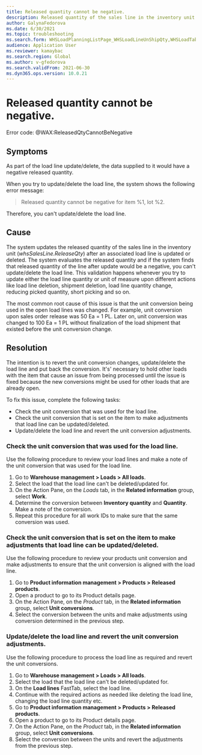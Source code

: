 ```yaml
---
title: Released quantity cannot be negative.
description: Released quantity of the sales line in the inventory unit  is negative after an associated load line is updated or deleted. 
author: GalynaFedorova
ms.date: 6/30/2021
ms.topic: troubleshooting
ms.search.form: WHSLoadPlanningListPage_WHSLoadLineUnShipQty,WHSLoadTable_WHSLoadLineUnShipQty,WHSLoadPlanningWorkbench_WHSLoadLineUnShipQty,WHSShipmentDetails_WHSLoadLineUnShipQty,WHSLoadPlanningListPage_DeleteButtonLoadLine,WHSLoadTable_DeleteButtonLoadLine,WHSLoadPlanningWorkbench_DeleteButtonLoadLine,WHSShipmentDetails_DeleteButtonShipment
audience: Application User
ms.reviewer: kamaybac
ms.search.region: Global
ms.author: v-gfedorova
ms.search.validFrom: 2021-06-30
ms.dyn365.ops.version: 10.0.21
---
```


# Released quantity cannot be negative.

Error code: @WAX:ReleasedQtyCannotBeNegative

## Symptoms

As part of the load line update/delete, the data supplied to it would have a negative released quantity.

When you try to update/delete the load line, the system shows the following error message:

> Released quantity cannot be negative for item %1, lot %2.

Therefore, you can't update/delete the load line.

## Cause

The system updates the released quantity of the sales line in the inventory unit  (*whsSalesLine.ReleaseQty*) after an associated load line is updated or deleted. The system evaluates the released quantity and if the system finds that released quantity of the line after update would be a negative, you can't update/delete the load line. 
This validation happens whenever you try to update either the load line quantity or unit of measure upon different actions like load line deletion, shipment deletion, load line quantity change, reducing picked quantity, short picking and so on. 

The most common root cause of this issue is that the unit conversion being used in the open load lines was changed.
For example, unit conversion upon sales order release was 50 Ea = 1 PL. Later on, unit conversion was changed to 100 Ea = 1 PL without finalization of the load shipment that existed before the unit conversion change.

## Resolution

The intention is to revert the unit conversion changes, update/delete the load line and put back the conversion.
It's' necessary to hold other loads with the item that cause an issue from being processed until the issue is fixed because the new conversions might be used for other loads that are already open.

To fix this issue, complete the following tasks:
- Check the unit conversion that was used for the load line.
- Check the unit conversion that is set on the item to make adjustments that load line can be updated/deleted.
- Update/delete the load line and revert the unit conversion adjustments.

### Check the unit conversion that was used for the load line.

Use the following procedure to review your load lines and make a note of the unit conversion that was used for the load line.

1. Go to **Warehouse management \> Loads \> All loads**.
1. Select the load that the load line can't be deleted/updated for.
1. On the Action Pane, on the *Loads* tab, in the **Related information** group, select **Work**.
1. Determine the conversion between **Inventory quantity** and **Quantity**. Make a note of the conversion.
1. Repeat this procedure for all work IDs to make sure that the same conversion was used.

### Check the unit conversion that is set on the item to make adjustments that load line can be updated/deleted.

Use the following procedure to review your products unit conversion and make adjustments to ensure that the unit conversion is aligned with the load line.

1. Go to **Product information management \> Products \> Released products**.
1. Open a product to go to its Product details page.
1. On the Action Pane, on the *Product* tab, in the **Related information** group, select **Unit conversions**.
1. Select the conversion between the units and make adjustments using conversion determined in the previous step.

### Update/delete the load line and revert the unit conversion adjustments.

Use the following procedure to process the load line as required and revert the unit conversions.

1. Go to **Warehouse management \> Loads \> All loads**.
1. Select the load that the load line can't be deleted/updated for.
1. On the **Load lines** FastTab, select the load line.
1. Continue with the required actions as needed like deleting the load line, changing the load line quantity etc.
1. Go to **Product information management \> Products \> Released products**.
1. Open a product to go to its Product details page.
1. On the Action Pane, on the *Product* tab, in the **Related information** group, select **Unit conversions**.
1. Select the conversion between the units and revert the adjustments from the previous step.